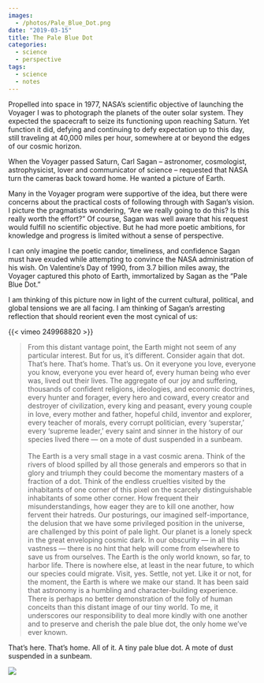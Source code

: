 ```yaml
---
images:
  - /photos/Pale_Blue_Dot.png
date: "2019-03-15"
title: The Pale Blue Dot
categories:
  - science
  - perspective
tags:
  - science
  - notes
---
```


Propelled into space in 1977, NASA’s scientific objective of launching the Voyager I was to photograph the planets of the outer solar system. They expected the spacecraft to seize its functioning upon reaching Saturn. Yet function it did, defying and continuing to defy expectation up to this day, still traveling at 40,000 miles per hour, somewhere at or beyond the edges of our cosmic horizon.

When the Voyager passed Saturn, Carl Sagan – astronomer, cosmologist, astrophysicist, lover and communicator of science – requested that NASA turn the cameras back toward home. He wanted a picture of Earth. 

Many in the Voyager program were supportive of the idea, but there were concerns about the practical costs of following through with Sagan’s vision. I picture the pragmatists wondering, “Are we really going to do this? Is this really worth the effort?” Of course, Sagan was well aware that his request would fulfill no scientific objective. But he had more poetic ambitions, for knowledge and progress is limited without a sense of perspective. 

I can only imagine the poetic candor, timeliness, and confidence Sagan must have exuded while attempting to convince the NASA administration of his wish. On Valentine’s Day of 1990, from 3.7 billion miles away, the Voyager captured this photo of Earth, immortalized by Sagan as the “Pale Blue Dot.” 

I am thinking of this picture now in light of the current cultural, political, and global tensions we are all facing. I am thinking of Sagan’s arresting reflection that should reorient even the most cynical of us:

{{< vimeo 249968820 >}}

> From this distant vantage point, the Earth might not seem of any particular interest. But for us, it’s different. Consider again that dot. That’s here. That’s home. That’s us. On it everyone you love, everyone you know, everyone you ever heard of, every human being who ever was, lived out their lives. The aggregate of our joy and suffering, thousands of confident religions, ideologies, and economic doctrines, every hunter and forager, every hero and coward, every creator and destroyer of civilization, every king and peasant, every young couple in love, every mother and father, hopeful child, inventor and explorer, every teacher of morals, every corrupt politician, every ‘superstar,’ every ‘supreme leader,’ every saint and sinner in the history of our species lived there — on a mote of dust suspended in a sunbeam.<br><br> The Earth is a very small stage in a vast cosmic arena. Think of the rivers of blood spilled by all those generals and emperors so that in glory and triumph they could become the momentary masters of a fraction of a dot. Think of the endless cruelties visited by the inhabitants of one corner of this pixel on the scarcely distinguishable inhabitants of some other corner. How frequent their misunderstandings, how eager they are to kill one another, how fervent their hatreds. Our posturings, our imagined self-importance, the delusion that we have some privileged position in the universe, are challenged by this point of pale light. Our planet is a lonely speck in the great enveloping cosmic dark. In our obscurity — in all this vastness — there is no hint that help will come from elsewhere to save us from ourselves. The Earth is the only world known, so far, to harbor life. There is nowhere else, at least in the near future, to which our species could migrate. Visit, yes. Settle, not yet. Like it or not, for the moment, the Earth is where we make our stand. It has been said that astronomy is a humbling and character-building experience. There is perhaps no better demonstration of the folly of human conceits than this distant image of our tiny world. To me, it underscores our responsibility to deal more kindly with one another and to preserve and cherish the pale blue dot, the only home we’ve ever known.

That’s here. That’s home. All of it. A tiny pale blue dot. A mote of dust suspended in a sunbeam.

![](/photos/Pale_Blue_Dot.png)